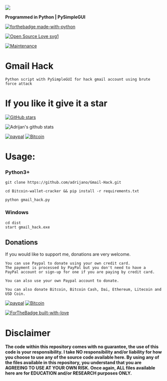![](gmail.gif)

**Programmed in Python | PySimpleGUI**


[![forthebadge made-with-python](http://ForTheBadge.com/images/badges/made-with-python.svg)](https://www.python.org/)

[![Open Source Love svg1](https://badges.frapsoft.com/os/v1/open-source.svg?v=103)](https://github.com/adrijano/Gmail-Hack/)

[![Maintenance](https://img.shields.io/badge/Maintained%3F-yes-green.svg)](https://github.com/adrijano/Gmail-Hack/graphs/commit-activity)


# Gmail Hack
```
Python script with PySimpleGUI for hack gmail account using brute force attack

```
# If you like it give it a star

[![GitHub stars](https://img.shields.io/github/stars/adrijano/Gmail-hack.svg?style=social&label=Star&maxAge=0)](https://github.com/adrijano/Gmail-Hack/)

![Adrijan's github stats](https://github-readme-stats.vercel.app/api?username=adrijano&show_icons=true)

[![paypal](https://svgshare.com/i/ZWv.svg)](https://www.paypal.com/donate/?cmd=_s-xclick&hosted_button_id=PFB6A6HLAQHC2&source=url)  [![Bitcoin](https://svgshare.com/i/ZXd.svg)](https://commerce.coinbase.com/checkout/149a6235-ec7e-4d3b-a1ae-b08c4f08b4f6)



# Usage:
### Python3+

```
git clone https://github.com/adrijano/Gmail-Hack.git

cd Bitcoin-wallet-cracker && pip install -r requirements.txt

python gmail_hack.py

```
### Windows
```
cd dist
start gmail_hack.exe
```
## Donations
If you would like to support me, donations are very welcome.

```
You can use Paypal to donate using your own credit card. 
The payment is processed by PayPal but you don't need to have a
PayPal account or sign-up for one if you are paying by credit card.

You can also use your own Paypal account to donate.

You can also donate Bitcoin, Bitcoin Cash, Dai, Ethereum, Litecoin and USD Coin.
```
[![paypal](https://svgshare.com/i/ZWv.svg)](https://www.paypal.com/donate/?cmd=_s-xclick&hosted_button_id=PFB6A6HLAQHC2&source=url)  [![Bitcoin](https://svgshare.com/i/ZXd.svg)](https://commerce.coinbase.com/checkout/149a6235-ec7e-4d3b-a1ae-b08c4f08b4f6)

[![ForTheBadge built-with-love](http://ForTheBadge.com/images/badges/built-with-love.svg)](https://github.com/adrijano/Gmail-Hack/)



# Disclaimer


**The code within this repository comes with no guarantee, the use of this code is your responsibility. I take NO responsibility and/or liability for how you choose to use any of the source code available here. By using any of the files available in this repository, you understand that you are AGREEING TO USE AT YOUR OWN RISK. Once again, ALL files available here are for EDUCATION and/or RESEARCH purposes ONLY.**


